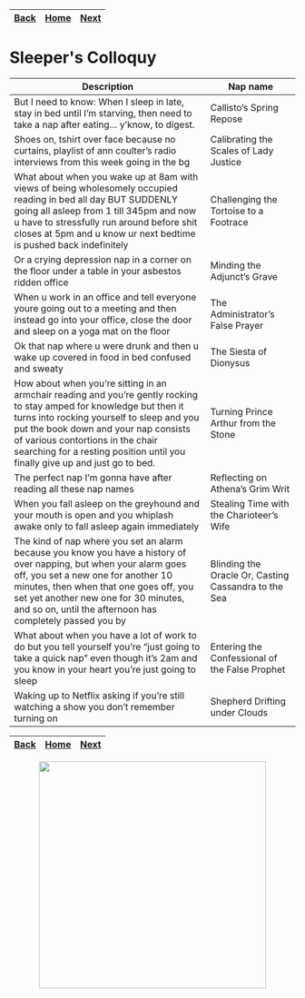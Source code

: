 | [Back](../Naps/Naps2.md) | [Home](../index.md) | [Next ](../Naps/Naps4.md) |
-- | -- | --

# Sleeper's Colloquy

|Description| Nap name|
------------|----------
|But I need to know: When I sleep in late, stay in bed until I’m starving, then need to take a nap after eating… y’know, to digest.|Callisto’s Spring Repose|
|Shoes on, tshirt over face because no curtains, playlist of ann coulter’s radio interviews from this week going in the bg|Calibrating the Scales of Lady Justice|
|What about when you wake up at 8am with views of being wholesomely occupied reading in bed all day BUT SUDDENLY going all asleep from 1 till 345pm and now u have to stressfully run around before shit closes at 5pm and u know ur next bedtime is pushed back indefinitely|Challenging the Tortoise to a Footrace|
|Or a crying depression nap in a corner on the floor under a table in your asbestos ridden office|Minding the Adjunct’s Grave|
|When u work in an office and tell everyone youre going out to a meeting and then instead go into your office, close the door and sleep on a yoga mat on the floor|The Administrator’s False Prayer|
|Ok that nap where u were drunk and then u wake up covered in food in bed confused and sweaty|The Siesta of Dionysus|
|How about when you’re sitting in an armchair reading and you’re gently rocking to stay amped for knowledge but then it turns into rocking yourself to sleep and you put the book down and your nap consists of various contortions in the chair searching for a resting position until you finally give up and just go to bed.|Turning Prince Arthur from the Stone|
|The perfect nap I’m gonna have after reading all these nap names|Reflecting on Athena’s Grim Writ|
|When you fall asleep on the greyhound and your mouth is open and you whiplash awake only to fall asleep again immediately|Stealing Time with the Charioteer’s Wife|
|The kind of nap where you set an alarm because you know you have a history of over napping, but when your alarm goes off, you set a new one for another 10 minutes, then when that one goes off, you set yet another new one for 30 minutes, and so on, until the afternoon has completely passed you by|Blinding the Oracle Or, Casting Cassandra to the Sea|
|What about when you have a lot of work to do but you tell yourself you’re “just going to take a quick nap” even though it’s 2am and you know in your heart you’re just going to sleep|Entering the Confessional of the False Prophet|
|Waking up to Netflix asking if you’re still watching a show you don’t remember turning on|Shepherd Drifting under Clouds|

| [Back](../Naps/Naps2.md) | [Home](../index.md) | [Next ](../Naps/Naps4.md) |
-- | -- | --

<img src="https://trvscnnn.github.io/portfolio/Naps/napassets/nap7.png" width="400" height="400" style="display: block; margin: 0 auto" />

